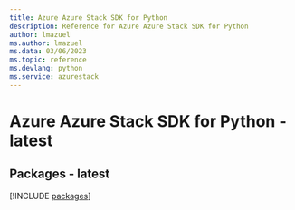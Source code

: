 ```yaml
---
title: Azure Azure Stack SDK for Python
description: Reference for Azure Azure Stack SDK for Python
author: lmazuel
ms.author: lmazuel
ms.data: 03/06/2023
ms.topic: reference
ms.devlang: python
ms.service: azurestack
---
```

# Azure Azure Stack SDK for Python - latest
## Packages - latest
[!INCLUDE [packages](azure-stack-index.md)]